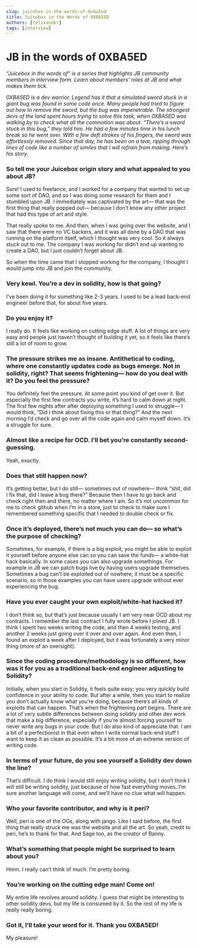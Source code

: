 ```yaml
---
slug: juicebox-in-the-words-of-0xba5ed
title: Juicebox in the Words of 0XBA5ED
authors: [felixander]
tags: [interview]
---
```


# JB in the words of 0XBA5ED

*“Juicebox in the words of” is a series that highlights JB community members in interview form. Learn about members’ roles at JB and what makes them tick.*

*0XBA5ED is a dev warrior. Legend has it that a simulated sword stuck in a giant bug was found in some code once. Many people had tried to figure out how to remove the sword, but the bug was impenetrable. The strongest devs of the land spent hours trying to solve this task, when 0XBA5ED was walking by to check what all the commotion was about. “There’s a sword stuck in this bug,” they told him. He had a few minutes time in his lunch break so he went over. With a few deft strokes of his fingers, the sword was effortlessly removed. Since that day, he has been on a tear, ripping through lines of code like a number of similes that I will refrain from making. Here’s his story.*

### So tell me your Juicebox origin story and what appealed to you about JB?

Sure! I used to freelance, and I worked for a company that wanted to set up some sort of DAO, and so I was doing some research for them and I stumbled upon JB. I immediately was captivated by the art— that was the first thing that really popped out— because I don’t know any other project that had this type of art and style.

That really spoke to me. And then, when I was going over the website, and I saw that there were no VC backers, and it was all done by a DAO that was running on the platform itself, which I thought was very cool. So it always stuck out to me. The company I was working for didn’t end up wanting to create a DAO, but I just couldn’t forget about JB.

So when the time came that I stopped working for the company, I thought I would jump into JB and join the community.

### Very kewl. You’re a dev in solidity, how is that going?

I’ve been doing it for something like 2-3 years. I used to be a lead back-end engineer before that, for about five years.

### Do you enjoy it?

I really do. It feels like working on cutting edge stuff. A lot of things are very easy and people just haven’t thought of building it yet, so it feels like there’s still a lot of room to grow.

### The pressure strikes me as insane. Antithetical to coding, where one constantly updates code as bugs emerge. Not in solidity, right? That seems frightening— how do you deal with it? Do you feel the pressure?

You definitely feel the pressure. At some point you kind of get over it. But especially the first few contracts you write, it’s hard to calm down at night. The first few nights after after deploying something I used to struggle— I would think, “Did I think about fixing this or that thing?” And the next morning I’d check and go over all the code again and calm myself down. It’s a struggle for sure.

### Almost like a recipe for OCD. I’ll bet you’re constantly second-guessing.

Yeah, exactly.

### Does that still happen now?

It’s getting better, but I do still— sometimes out of nowhere— think “shit, did I fix that, did I leave a bug there?” Because then I have to go back and check right then and there, no matter where I am. So it’s not uncommon for me to check github when I’m in a store, just to check to make sure I remembered something specific that I needed to double check or fix.

### Once it’s deployed, there’s not much you can do— so what’s the purpose of checking?

Sometimes, for example, if there is a big exploit, you might be able to exploit it yourself before anyone else can so you can save the funds— a white-hat hack basically. In some cases you can also upgrade somethings. For example in JB we can patch bugs live by having users upgrade themselves. Sometimes a bug can’t be exploited out of nowhere; it must be a specific scenario, so in those examples you can have users upgrade without ever experiencing the bug.

### Have you ever caught your own exploit/white-hat hacked it?

I don’t think so, but that’s just because usually I am very near OCD about my contracts. I remember the last contract I fully wrote before I joined JB. I think I spent two weeks writing the code, and then 4 weeks testing, and another 2 weeks just going over it over and over again. And even then, I found an exploit a week after I deployed, but it was fortunately a very minor thing (more of an oversight).

### Since the coding procedure/methodology is so different, how was it for you as a traditional back-end engineer adjusting to Solidity?

Initially, when you start in Solidity, it feels quite easy; you very quickly build confidence in your ability to code. But after a while, then you start to realize you don’t actually know what you’re doing, because there’s all kinds of exploits that can happen. That’s when the frightening part begins. There are a lot of very subtle differences between doing solidity and other dev work that make a big difference, especially if you’re almost forcing yourself to never write any bugs in your code. But I do also kind of appreciate that. I am a bit of a perfectionist in that even when I write normal back-end stuff I want to keep it as clean as possible. It’s a bit more of an extreme version of writing code.

### In terms of your future, do you see yourself a Solidity dev down the line?

That’s difficult. I do think I would still enjoy writing solidity, but I don’t think I will still be writing solidity, just because of how fast everything moves. I’m sure another language will come, and we’ll have no clue what will happen.

### Who your favorite contributor, and why is it peri?

Well, peri is one of the OGs, along with jango. Like I said before, the first thing that really struck me was the website and all the art. So yeah, credit to peri, he’s to thank for that. And Sage too, as the creator of Banny.

### What’s something that people might be surprised to learn about you?

Hmm. I really can’t think of much. I’m pretty boring.

### You’re working on the cutting edge man! Come on!

My entire life revolves around solidity. I guess that might be interesting to other solidity devs, but my life is consumed by it. So the rest of my life is really really boring.

### Got it, I’ll take your word for it. Thank you 0XBA5ED!

My pleasure!
